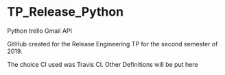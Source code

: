 # TP_Release_Python
Python trello Gmail API

GitHub created for the Release Engineering TP for the second semester of 2019.

The choice CI used was Travis CI. Other Definitions will be put here
